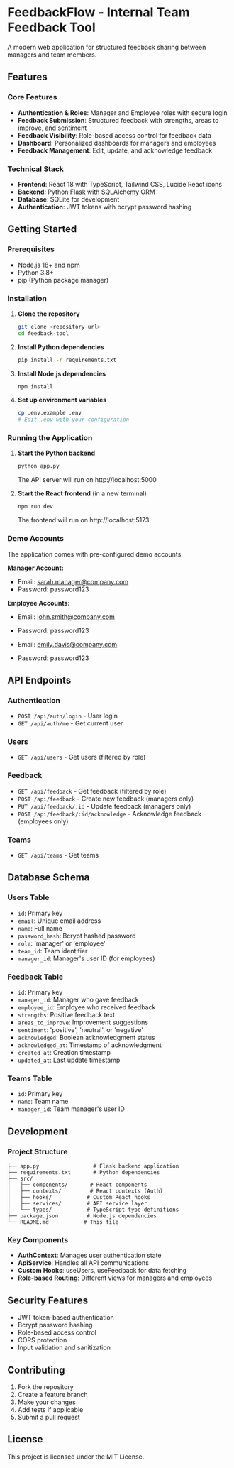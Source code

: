 # FeedbackFlow - Internal Team Feedback Tool

A modern web application for structured feedback sharing between managers and team members.

## Features

### Core Features
- **Authentication & Roles**: Manager and Employee roles with secure login
- **Feedback Submission**: Structured feedback with strengths, areas to improve, and sentiment
- **Feedback Visibility**: Role-based access control for feedback data
- **Dashboard**: Personalized dashboards for managers and employees
- **Feedback Management**: Edit, update, and acknowledge feedback

### Technical Stack
- **Frontend**: React 18 with TypeScript, Tailwind CSS, Lucide React icons
- **Backend**: Python Flask with SQLAlchemy ORM
- **Database**: SQLite for development
- **Authentication**: JWT tokens with bcrypt password hashing

## Getting Started

### Prerequisites
- Node.js 18+ and npm
- Python 3.8+
- pip (Python package manager)

### Installation

1. **Clone the repository**
   ```bash
   git clone <repository-url>
   cd feedback-tool
   ```

2. **Install Python dependencies**
   ```bash
   pip install -r requirements.txt
   ```

3. **Install Node.js dependencies**
   ```bash
   npm install
   ```

4. **Set up environment variables**
   ```bash
   cp .env.example .env
   # Edit .env with your configuration
   ```

### Running the Application

1. **Start the Python backend**
   ```bash
   python app.py
   ```
   The API server will run on http://localhost:5000

2. **Start the React frontend** (in a new terminal)
   ```bash
   npm run dev
   ```
   The frontend will run on http://localhost:5173

### Demo Accounts

The application comes with pre-configured demo accounts:

**Manager Account:**
- Email: sarah.manager@company.com
- Password: password123

**Employee Accounts:**
- Email: john.smith@company.com
- Password: password123

- Email: emily.davis@company.com
- Password: password123

## API Endpoints

### Authentication
- `POST /api/auth/login` - User login
- `GET /api/auth/me` - Get current user

### Users
- `GET /api/users` - Get users (filtered by role)

### Feedback
- `GET /api/feedback` - Get feedback (filtered by role)
- `POST /api/feedback` - Create new feedback (managers only)
- `PUT /api/feedback/:id` - Update feedback (managers only)
- `POST /api/feedback/:id/acknowledge` - Acknowledge feedback (employees only)

### Teams
- `GET /api/teams` - Get teams

## Database Schema

### Users Table
- `id`: Primary key
- `email`: Unique email address
- `name`: Full name
- `password_hash`: Bcrypt hashed password
- `role`: 'manager' or 'employee'
- `team_id`: Team identifier
- `manager_id`: Manager's user ID (for employees)

### Feedback Table
- `id`: Primary key
- `manager_id`: Manager who gave feedback
- `employee_id`: Employee who received feedback
- `strengths`: Positive feedback text
- `areas_to_improve`: Improvement suggestions
- `sentiment`: 'positive', 'neutral', or 'negative'
- `acknowledged`: Boolean acknowledgment status
- `acknowledged_at`: Timestamp of acknowledgment
- `created_at`: Creation timestamp
- `updated_at`: Last update timestamp

### Teams Table
- `id`: Primary key
- `name`: Team name
- `manager_id`: Team manager's user ID

## Development

### Project Structure
```
├── app.py                 # Flask backend application
├── requirements.txt       # Python dependencies
├── src/
│   ├── components/       # React components
│   ├── contexts/         # React contexts (Auth)
│   ├── hooks/           # Custom React hooks
│   ├── services/        # API service layer
│   └── types/           # TypeScript type definitions
├── package.json         # Node.js dependencies
└── README.md           # This file
```

### Key Components
- **AuthContext**: Manages user authentication state
- **ApiService**: Handles all API communications
- **Custom Hooks**: useUsers, useFeedback for data fetching
- **Role-based Routing**: Different views for managers and employees

## Security Features

- JWT token-based authentication
- Bcrypt password hashing
- Role-based access control
- CORS protection
- Input validation and sanitization

## Contributing

1. Fork the repository
2. Create a feature branch
3. Make your changes
4. Add tests if applicable
5. Submit a pull request

## License

This project is licensed under the MIT License.